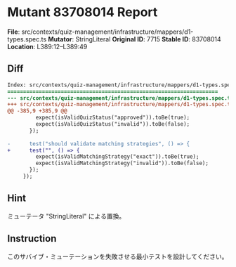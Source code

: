 # Mutant 83708014 Report

**File**: src/contexts/quiz-management/infrastructure/mappers/d1-types.spec.ts
**Mutator**: StringLiteral
**Original ID**: 7715
**Stable ID**: 83708014
**Location**: L389:12–L389:49

## Diff

```diff
Index: src/contexts/quiz-management/infrastructure/mappers/d1-types.spec.ts
===================================================================
--- src/contexts/quiz-management/infrastructure/mappers/d1-types.spec.ts	original
+++ src/contexts/quiz-management/infrastructure/mappers/d1-types.spec.ts	mutated #7715
@@ -385,9 +385,9 @@
         expect(isValidQuizStatus("approved")).toBe(true);
         expect(isValidQuizStatus("invalid")).toBe(false);
       });
 
-      test("should validate matching strategies", () => {
+      test("", () => {
         expect(isValidMatchingStrategy("exact")).toBe(true);
         expect(isValidMatchingStrategy("invalid")).toBe(false);
       });
     });
```

## Hint

ミューテータ "StringLiteral" による置換。

## Instruction

このサバイブ・ミューテーションを失敗させる最小テストを設計してください。
